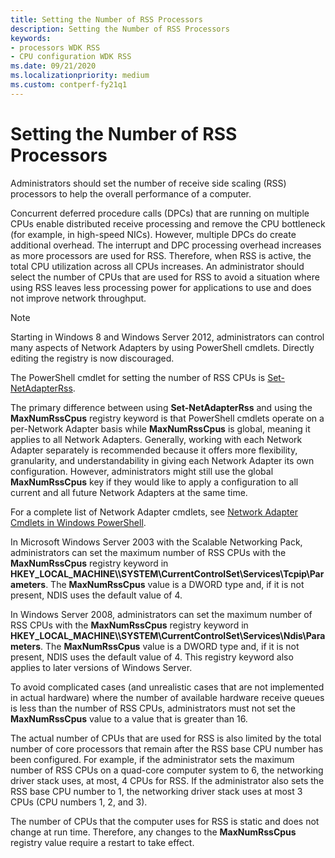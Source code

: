 ```yaml
---
title: Setting the Number of RSS Processors
description: Setting the Number of RSS Processors
keywords:
- processors WDK RSS
- CPU configuration WDK RSS
ms.date: 09/21/2020
ms.localizationpriority: medium
ms.custom: contperf-fy21q1
---
```


# Setting the Number of RSS Processors

Administrators should set the number of receive side scaling (RSS) processors to help the overall performance of a computer. 

Concurrent deferred procedure calls (DPCs) that are running on multiple CPUs enable distributed receive processing and remove the CPU bottleneck (for example, in high-speed NICs). However, multiple DPCs do create additional overhead. The interrupt and DPC processing overhead increases as more processors are used for RSS. Therefore, when RSS is active, the total CPU utilization across all CPUs increases. An administrator should select the number of CPUs that are used for RSS to avoid a situation where using RSS leaves less processing power for applications to use and does not improve network throughput.

> [!NOTE]
> Starting in Windows 8 and Windows Server 2012, administrators can control many aspects of Network Adapters by using PowerShell cmdlets. Directly editing the registry is now discouraged.

The PowerShell cmdlet for setting the number of RSS CPUs is [Set-NetAdapterRss](/powershell/module/netadapter/Set-NetAdapterRss). 

The primary difference between using **Set-NetAdapterRss** and using the **MaxNumRssCpus** registry keyword is that PowerShell cmdlets operate on a per-Network Adapter basis while **MaxNumRssCpus** is global, meaning it applies to all Network Adapters. Generally, working with each Network Adapter separately is recommended because it offers more flexibility, granularity, and understandability in giving each Network Adapter its own configuration. However, administrators might still use the global **MaxNumRssCpus** key if they would like to apply a configuration to all current and all future Network Adapters at the same time.

For a complete list of Network Adapter cmdlets, see [Network Adapter Cmdlets in Windows PowerShell](/powershell/module/netadapter/).

In Microsoft Windows Server 2003 with the Scalable Networking Pack, administrators can set the maximum number of RSS CPUs with the **MaxNumRssCpus** registry keyword in **HKEY\_LOCAL\_MACHINE\\\\SYSTEM\\CurrentControlSet\\Services\\Tcpip\\Parameters**. The **MaxNumRssCpus** value is a DWORD type and, if it is not present, NDIS uses the default value of 4.

In Windows Server 2008, administrators can set the maximum number of RSS CPUs with the **MaxNumRssCpus** registry keyword in **HKEY\_LOCAL\_MACHINE\\\\SYSTEM\\CurrentControlSet\\Services\\Ndis\\Parameters**. The **MaxNumRssCpus** value is a DWORD type and, if it is not present, NDIS uses the default value of 4. This registry keyword also applies to later versions of Windows Server.

To avoid complicated cases (and unrealistic cases that are not implemented in actual hardware) where the number of available hardware receive queues is less than the number of RSS CPUs, administrators must not set the **MaxNumRssCpus** value to a value that is greater than 16.

The actual number of CPUs that are used for RSS is also limited by the total number of core processors that remain after the RSS base CPU number has been configured. For example, if the administrator sets the maximum number of RSS CPUs on a quad-core computer system to 6, the networking driver stack uses, at most, 4 CPUs for RSS. If the administrator also sets the RSS base CPU number to 1, the networking driver stack uses at most 3 CPUs (CPU numbers 1, 2, and 3).

 The number of CPUs that the computer uses for RSS is static and does not change at run time. Therefore, any changes to the **MaxNumRssCpus** registry value require a restart to take effect.
